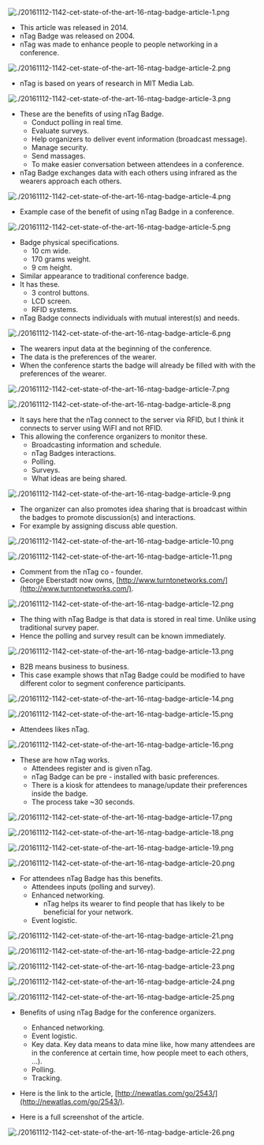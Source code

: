 ![./20161112-1142-cet-state-of-the-art-16-ntag-badge-article-1.png](./20161112-1142-cet-state-of-the-art-16-ntag-badge-article-1.png)

* This article was released in 2014.
* nTag Badge was released on 2004.
* nTag was made to enhance people to people networking in a conference.

![./20161112-1142-cet-state-of-the-art-16-ntag-badge-article-2.png](./20161112-1142-cet-state-of-the-art-16-ntag-badge-article-2.png)

* nTag is based on years of research in MIT Media Lab.

![./20161112-1142-cet-state-of-the-art-16-ntag-badge-article-3.png](./20161112-1142-cet-state-of-the-art-16-ntag-badge-article-3.png)

* These are the benefits of using nTag Badge.
    * Conduct polling in real time.
    * Evaluate surveys.
    * Help organizers to deliver event information (broadcast message).
    * Manage security.
    * Send massages.
    * To make easier conversation between attendees in a conference.
* nTag Badge exchanges data with each others using infrared as the wearers approach each others.

![./20161112-1142-cet-state-of-the-art-16-ntag-badge-article-4.png](./20161112-1142-cet-state-of-the-art-16-ntag-badge-article-4.png)

* Example case of the benefit of using nTag Badge in a conference.

![./20161112-1142-cet-state-of-the-art-16-ntag-badge-article-5.png](./20161112-1142-cet-state-of-the-art-16-ntag-badge-article-5.png)

* Badge physical specifications.
    * 10 cm wide.
    * 170 grams weight.
    * 9 cm height.
* Similar appearance to traditional conference badge.
* It has these.
    * 3 control buttons.
    * LCD screen.
    * RFID systems.
* nTag Badge connects individuals with mutual interest(s) and needs.

![./20161112-1142-cet-state-of-the-art-16-ntag-badge-article-6.png](./20161112-1142-cet-state-of-the-art-16-ntag-badge-article-6.png)

* The wearers input data at the beginning of the conference.
* The data is the preferences of the wearer.
* When the conference starts the badge will already be filled with with the preferences of the wearer.

![./20161112-1142-cet-state-of-the-art-16-ntag-badge-article-7.png](./20161112-1142-cet-state-of-the-art-16-ntag-badge-article-7.png)

![./20161112-1142-cet-state-of-the-art-16-ntag-badge-article-8.png](./20161112-1142-cet-state-of-the-art-16-ntag-badge-article-8.png)

* It says here that the nTag connect to the server via RFID, but I think it connects to server using WiFI and not RFID.
* This allowing the conference organizers to monitor these.
    * Broadcasting information and schedule.
    * nTag Badges interactions.
    * Polling.
    * Surveys.
    * What ideas are being shared.

![./20161112-1142-cet-state-of-the-art-16-ntag-badge-article-9.png](./20161112-1142-cet-state-of-the-art-16-ntag-badge-article-9.png)

* The organizer can also promotes idea sharing that is broadcast within the badges to promote discussion(s) and interactions.
* For example by assigning discuss able question.

![./20161112-1142-cet-state-of-the-art-16-ntag-badge-article-10.png](./20161112-1142-cet-state-of-the-art-16-ntag-badge-article-10.png)

![./20161112-1142-cet-state-of-the-art-16-ntag-badge-article-11.png](./20161112-1142-cet-state-of-the-art-16-ntag-badge-article-11.png)

* Comment from the nTag co - founder.
* George Eberstadt now owns, [http://www.turntonetworks.com/](http://www.turntonetworks.com/).

![./20161112-1142-cet-state-of-the-art-16-ntag-badge-article-12.png](./20161112-1142-cet-state-of-the-art-16-ntag-badge-article-12.png)

* The thing with nTag Badge is that data is stored in real time. Unlike using traditional survey paper.
* Hence the polling and survey result can be known immediately.

![./20161112-1142-cet-state-of-the-art-16-ntag-badge-article-13.png](./20161112-1142-cet-state-of-the-art-16-ntag-badge-article-13.png)

* B2B means business to business.
* This case example shows that nTag Badge could be modified to have different color to segment conference participants.

![./20161112-1142-cet-state-of-the-art-16-ntag-badge-article-14.png](./20161112-1142-cet-state-of-the-art-16-ntag-badge-article-14.png)

![./20161112-1142-cet-state-of-the-art-16-ntag-badge-article-15.png](./20161112-1142-cet-state-of-the-art-16-ntag-badge-article-15.png)

* Attendees likes nTag.

![./20161112-1142-cet-state-of-the-art-16-ntag-badge-article-16.png](./20161112-1142-cet-state-of-the-art-16-ntag-badge-article-16.png)

* These are how nTag works.
    * Attendees register and is given nTag.
    * nTag Badge can be pre - installed with basic preferences.
    * There is a kiosk for attendees to manage/update their preferences inside the badge.
    * The process take ~30 seconds.

![./20161112-1142-cet-state-of-the-art-16-ntag-badge-article-17.png](./20161112-1142-cet-state-of-the-art-16-ntag-badge-article-17.png)

![./20161112-1142-cet-state-of-the-art-16-ntag-badge-article-18.png](./20161112-1142-cet-state-of-the-art-16-ntag-badge-article-18.png)

![./20161112-1142-cet-state-of-the-art-16-ntag-badge-article-19.png](./20161112-1142-cet-state-of-the-art-16-ntag-badge-article-19.png)

![./20161112-1142-cet-state-of-the-art-16-ntag-badge-article-20.png](./20161112-1142-cet-state-of-the-art-16-ntag-badge-article-20.png)

* For attendees nTag Badge has this benefits.
    * Attendees inputs (polling and survey).
    * Enhanced networking.
        * nTag helps its wearer to find people that has likely to be beneficial for your network.
    * Event logistic.

![./20161112-1142-cet-state-of-the-art-16-ntag-badge-article-21.png](./20161112-1142-cet-state-of-the-art-16-ntag-badge-article-21.png)

![./20161112-1142-cet-state-of-the-art-16-ntag-badge-article-22.png](./20161112-1142-cet-state-of-the-art-16-ntag-badge-article-22.png)

![./20161112-1142-cet-state-of-the-art-16-ntag-badge-article-23.png](./20161112-1142-cet-state-of-the-art-16-ntag-badge-article-23.png)

![./20161112-1142-cet-state-of-the-art-16-ntag-badge-article-24.png](./20161112-1142-cet-state-of-the-art-16-ntag-badge-article-24.png)

![./20161112-1142-cet-state-of-the-art-16-ntag-badge-article-25.png](./20161112-1142-cet-state-of-the-art-16-ntag-badge-article-25.png)

* Benefits of using nTag Badge for the conference organizers.
    * Enhanced networking.
    * Event logistic.
    * Key data. Key data means to data mine like, how many attendees are in the conference at certain time, how people meet to each others, ...).
    * Polling.
    * Tracking.

* Here is the link to the article, [http://newatlas.com/go/2543/](http://newatlas.com/go/2543/).
* Here is a full screenshot of the article.

![./20161112-1142-cet-state-of-the-art-16-ntag-badge-article-26.png](./20161112-1142-cet-state-of-the-art-16-ntag-badge-article-26.png)